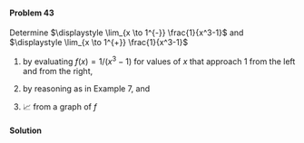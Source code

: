 <div class="alert alert-warning" role="alert">
<h4 class="alert-heading">Problem 43</h4>

Determine $\displaystyle \lim_{x \to 1^{-}} \frac{1}{x^3-1}$ and $\displaystyle \lim_{x \to 1^{+}} \frac{1}{x^3-1}$

1. by evaluating $f(x) = 1/(x^3 - 1)$ for values of $x$ that approach $1$ from the left and from the right,

2. by reasoning as in Example 7, and

3. 📈 from a graph of $f$

</div>

<div class="alert alert-success" role="alert">
<h4 class="alert-heading">Solution</h4>


</div>
